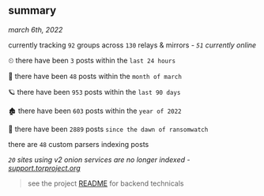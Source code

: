 
## summary
_march 6th, 2022_

currently tracking `92` groups across `130` relays & mirrors - _`51` currently online_

⏲ there have been `3` posts within the `last 24 hours`

🦈 there have been `48` posts within the `month of march`

🪐 there have been `953` posts within the `last 90 days`

🏚 there have been `603` posts within the `year of 2022`

🦕 there have been `2889` posts `since the dawn of ransomwatch`

there are `48` custom parsers indexing posts

_`20` sites using v2 onion services are no longer indexed - [support.torproject.org](https://support.torproject.org/onionservices/v2-deprecation/)_

> see the project [README](https://github.com/thetanz/ransomwatch#ransomwatch--) for backend technicals
